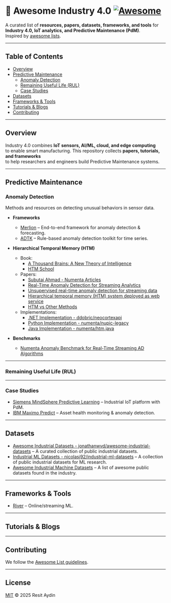 # 🌟 Awesome Industry 4.0 [![Awesome](https://awesome.re/badge.svg)](https://awesome.re)

A curated list of **resources, papers, datasets, frameworks, and tools** for  
**Industry 4.0, IoT analytics, and Predictive Maintenance (PdM)**.  
Inspired by [awesome lists](https://awesome.re).  

---

## Table of Contents
- [Overview](#overview)
- [Predictive Maintenance](#predictive-maintenance)
  - [Anomaly Detection](#anomaly-detection)
  - [Remaining Useful Life (RUL)](#remaining-useful-life-rul)
  - [Case Studies](#case-studies)
- [Datasets](#datasets)
- [Frameworks & Tools](#frameworks--tools)
- [Tutorials & Blogs](#tutorials--blogs)
- [Contributing](#contributing)

---

## Overview
Industry 4.0 combines **IoT sensors, AI/ML, cloud, and edge computing**  
to enable smart manufacturing. This repository collects **papers, tutorials, and frameworks**  
to help researchers and engineers build Predictive Maintenance systems.

---

## Predictive Maintenance

### Anomaly Detection
Methods and resources on detecting unusual behaviors in sensor data.

- **Frameworks**
  - [Merlion](https://github.com/salesforce/Merlion) – End-to-end framework for anomaly detection & forecasting.
  - [ADTK](https://github.com/arundo/adtk) – Rule-based anomaly detection toolkit for time series.  

- **Hierarchical Temporal Memory (HTM)**
  - Book:
    - [A Thousand Brains: A New Theory of Intelligence](https://dn790007.ca.archive.org/0/items/artificial-intelligence/2021_a_thousand_brains-a_new_theory_of_intelligence-Jeff%20Hawkins%20%282021%29.pdf)
    - [HTM School](https://www.youtube.com/playlist?list=PL3yXMgtrZmDqhsFQzwUC9V8MeeVOQ7eZ9)
  - Papers:
    - [Subutai Ahmad - Numenta Articles](https://scholar.google.com/citations?hl=en&user=15vzrCoAAAAJ&view_op=list_works&sortby=pubdate)
    - [Real-Time Anomaly Detection for Streaming Analytics](https://arxiv.org/pdf/1607.02480)
    - [Unsupervised real-time anomaly detection for streaming data](https://www.sciencedirect.com/science/article/pii/S0925231217309864)
    - [Hierarchical temporal memory (HTM) system deployed as web service](https://patents.google.com/patent/US10516763B2/en)
    - [HTM vs Other Methods](https://arxiv.org/pdf/1512.05463)
  - Implementations:
    - [.NET Implementation - ddobric/neocortexapi](https://github.com/ddobric/neocortexapi)
    - [Python Implementation - numenta/nupic-legacy](https://github.com/numenta/nupic-legacy)
    - [Java Implementation - numenta/htm.java](https://github.com/numenta/htm.java)
      
- **Benchmarks**
  - [Numenta Anomaly Benchmark for Real-Time Streaming AD Algorithms](https://github.com/numenta/NAB)

---

### Remaining Useful Life (RUL)

---

### Case Studies
- [Siemens MindSphere Predictive Learning](https://siemens.mindsphere.io) – Industrial IoT platform with PdM.  
- [IBM Maximo Predict](https://www.ibm.com/products/maximo) – Asset health monitoring & anomaly detection.  

---

## Datasets
- [Awesome Industrial Datasets - jonathanwvd/awesome-industrial-datasets](https://github.com/jonathanwvd/awesome-industrial-datasets) – A curated collection of public industrial datasets.
- [Industrial ML Datasets - nicolasj92/industrial-ml-datasets](https://github.com/nicolasj92/industrial-ml-datasets) – A collection of public industrial datasets for ML research.
- [Awesome Industrial Machine Datasets](https://github.com/makinarocks/awesome-industrial-machine-datasets) – A list of awesome public datasets found in the industry.

---

## Frameworks & Tools
- [River](https://github.com/online-ml/river) – Online/streaming ML.  

---

## Tutorials & Blogs

---

## Contributing
We follow the [Awesome List guidelines](https://github.com/sindresorhus/awesome/blob/main/contributing.md).

---

## License
[MIT](LICENSE) © 2025 Resit Aydin
